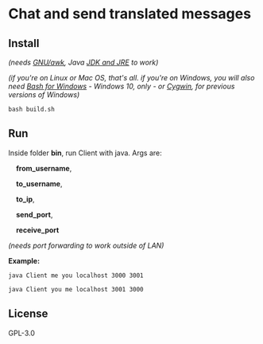 # Chat and send translated messages

## Install 
*(needs [GNU/awk](https://www.gnu.org/software/gawk/), Java [JDK and JRE](http://www.oracle.com/technetwork/pt/java/javase/downloads/index.html) to work)*

*(if you're on Linux or Mac OS, that's all. if you're on Windows, you will also need [Bash for Windows](https://msdn.microsoft.com/pt-br/commandline/wsl/faq) - Windows 10, only - or [Cygwin](https://www.cygwin.com), for previous versions of Windows)*

`bash build.sh`

## Run

Inside folder **bin**, run Client with java. Args are: 

&nbsp;&nbsp;&nbsp;&nbsp;**from_username**, 

&nbsp;&nbsp;&nbsp;&nbsp;**to_username**, 

&nbsp;&nbsp;&nbsp;&nbsp;**to_ip**,

&nbsp;&nbsp;&nbsp;&nbsp;**send_port**, 

&nbsp;&nbsp;&nbsp;&nbsp;**receive_port**

*(needs port forwarding to work outside of LAN)*

**Example:**

`java Client me you localhost 3000 3001`


`java Client you me localhost 3001 3000`

## License

GPL-3.0
